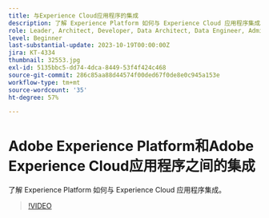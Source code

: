 ```yaml
---
title: 与Experience Cloud应用程序的集成
description: 了解 Experience Platform 如何与 Experience Cloud 应用程序集成。
role: Leader, Architect, Developer, Data Architect, Data Engineer, Admin, User
level: Beginner
last-substantial-update: 2023-10-19T00:00:00Z
jira: KT-4334
thumbnail: 32553.jpg
exl-id: 5135bbc5-dd74-4dca-8449-53f4f424c468
source-git-commit: 286c85aa88d44574f00ded67f0de8e0c945a153e
workflow-type: tm+mt
source-wordcount: '35'
ht-degree: 57%

---
```


# Adobe Experience Platform和Adobe Experience Cloud应用程序之间的集成

了解 Experience Platform 如何与 Experience Cloud 应用程序集成。

>[!VIDEO](https://video.tv.adobe.com/v/3430387?learn=on&enablevpops&captions=chi_hans)


